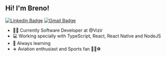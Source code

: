 ## Hi! I'm Breno!

[![Linkedin Badge](https://img.shields.io/badge/-Breno%20Castelo%20Branco-blue?style=flat-square&logo=Linkedin&logoColor=white&link=https://www.linkedin.com/in/brenocastelo/)](https://www.linkedin.com/in/brenocastelo/)
[![Gmail Badge](https://img.shields.io/badge/-breno.cbsousa@gmail.com-c14438?style=flat-square&logo=Gmail&logoColor=white&link=mailto:breno.cbsousa@gmail.com)](mailto:breno.cbsousa@gmail.com)

- :man_technologist: ​ Currently Software Developer at @Vizir 
- :computer: Working specially with TypeScript, React, React Native and NodeJS
- :book: Always learning
- :airplane: Aviation enthusiast and Sports fan :basketball::rugby_football::soccer:
